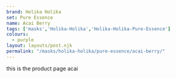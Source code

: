 ```yaml
---
brand: Holika Holika
set: Pure Essence
name: Acai Berry
tags: ['masks','Holika-Holika','Holika-Holika-Pure-Essence']
colours: 
  - purple
layout: layouts/post.njk
permalink: "/masks/holika-holika/pure-essence/acai-berry/"
---
```

this is the product page acai 